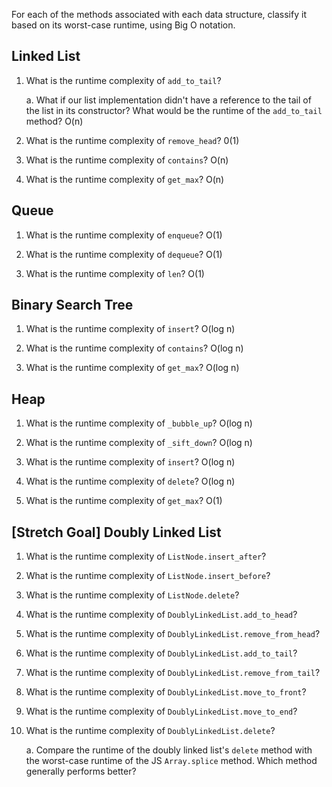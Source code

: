 For each of the methods associated with each data structure, classify it based on its worst-case runtime, using Big O notation.

## Linked List

1. What is the runtime complexity of `add_to_tail`?
  
    a. What if our list implementation didn't have a reference to the tail of the list in its constructor? What would be the runtime of the `add_to_tail` method? O(n)

2. What is the runtime complexity of `remove_head`? 0(1)

3. What is the runtime complexity of `contains`? O(n)

4. What is the runtime complexity of `get_max`? O(n)

## Queue

1. What is the runtime complexity of `enqueue`? O(1)

2. What is the runtime complexity of `dequeue`? O(1)

3. What is the runtime complexity of `len`? O(1)

## Binary Search Tree

1. What is the runtime complexity of `insert`? O(log n)

2. What is the runtime complexity of `contains`? O(log n)

3. What is the runtime complexity of `get_max`? O(log n)

## Heap

1. What is the runtime complexity of `_bubble_up`? O(log n)

2. What is the runtime complexity of `_sift_down`? O(log n)

3. What is the runtime complexity of `insert`? O(log n)

4. What is the runtime complexity of `delete`? O(log n)

5. What is the runtime complexity of `get_max`? O(1)

## [Stretch Goal] Doubly Linked List

1. What is the runtime complexity of `ListNode.insert_after`?

2. What is the runtime complexity of `ListNode.insert_before`?

3. What is the runtime complexity of `ListNode.delete`?

4. What is the runtime complexity of `DoublyLinkedList.add_to_head`?

5. What is the runtime complexity of `DoublyLinkedList.remove_from_head`?

6. What is the runtime complexity of `DoublyLinkedList.add_to_tail`?

7. What is the runtime complexity of `DoublyLinkedList.remove_from_tail`?

8. What is the runtime complexity of `DoublyLinkedList.move_to_front`?

9. What is the runtime complexity of `DoublyLinkedList.move_to_end`?

10. What is the runtime complexity of `DoublyLinkedList.delete`?

    a. Compare the runtime of the doubly linked list's `delete` method with the worst-case runtime of the JS `Array.splice` method. Which method generally performs better?